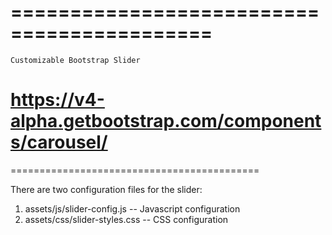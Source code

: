 ===========================================
===========================================
    Customizable Bootstrap Slider
https://v4-alpha.getbootstrap.com/components/carousel/
===========================================
===========================================

There are two configuration files for the slider:

1. assets/js/slider-config.js -- Javascript configuration
2. assets/css/slider-styles.css -- CSS configuration